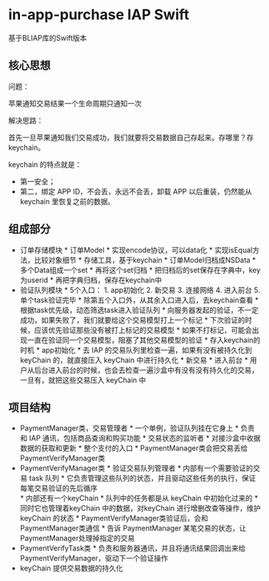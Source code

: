 # in-app-purchase IAP Swift

基于BLIAP库的Swift版本

## 核心思想

问题：

苹果通知交易结果一个生命周期只通知一次

解决思路：

首先一旦苹果通知我们交易成功，我们就要将交易数据自己存起来。存哪里？存keychain。

keychain 的特点就是：

* 第一安全；
* 第二，绑定 APP ID，不会丢，永远不会丢，卸载 APP 以后重装，仍然能从 keychain 里恢复之前的数据。

## 组成部分

* 订单存储模块
        * 订单Model
                * 实现encode协议，可以data化
                * 实现isEqual方法，比较对象细节
        * 存储工具，基于keychain
        * 订单Model归档成NSData
        * 多个Data组成一个set
        * 再将这个set归档
        * 把归档后的set保存在字典中，key为userid
        * 再把字典归档，保存在keychain中
* 验证队列模块
        * 5个入口：
            1. app初始化
            2. 新交易
            3. 连接网络
            4. 进入前台
            5. 单个task验证完毕
        * 除第五个入口外，从其余入口进入后，去keychain查看
            * 根据task优先级，动态筛选task进入验证队列
                * 向服务器发起的验证，不一定成功，如果失败了，我们就要给这个交易模型打上一个标记
                * 下次验证的时候，应该优先验证那些没有被打上标记的交易模型
                * 如果不打标记，可能会出现一直在验证同一个交易模型，阻塞了其他交易模型的验证
        * 存入keychain的时机
            * app初始化
                * 去 IAP 的交易队列里检查一遍，如果有没有被持久化到 keyChain 的，就直接压入 keyChain 中进行持久化
            * 新交易
            * 进入前台
                * 用户从后台进入前台的时候，也会去检查一遍沙盒中有没有没有持久化的交易，一旦有，就把这些交易压入 keyChain 中

## 项目结构

* PaymentManager类，交易管理者
        * 一个单例，验证队列挂在它身上
        * 负责和 IAP 通讯，包括商品查询和购买功能
        * 交易状态的监听者
        * 对接沙盒中收据数据的获取和更新
        * 整个支付的入口
        * PaymentManager类会把交易丢给PaymentVerifyManager类
* PaymentVerifyManager类
        * 验证交易队列管理者
        * 内部有一个需要验证的交易 task 队列
        * 它负责管理这些队列的状态，并且驱动这些任务的执行，保证每笔交易验证的先后循序  
        * 内部还有一个keyChain
        * 队列中的任务都是从 keyChain 中初始化过来的
        * 同时它也管理着keyChain 中的数据，对keyChain 进行增删改查等操作，维护keyChain 的状态
        * PaymentVerifyManager类验证后，会和PaymentManager类通信
        * 告诉 PaymentManager 某笔交易的状态，让PaymentManager处理掉指定的交易
* PaymentVerifyTask类
        * 负责和服务器通讯，并且将通讯结果回调出来给 PaymentVerifyManager，驱动下一个验证操作
* keyChain 提供交易数据的持久化
